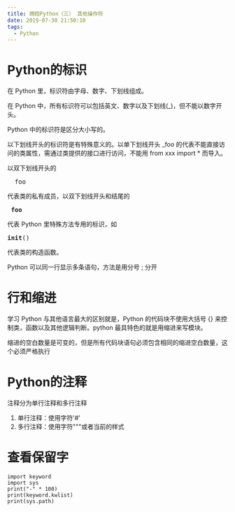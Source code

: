 ```yaml
---
title: 拥抱Python（三） 其他操作符
date: 2019-07-30 21:50:10
tags:
  - Python
---
```

<!--more-->
# Python的标识

在 Python 里，标识符由字母、数字、下划线组成。

在 Python 中，所有标识符可以包括英文、数字以及下划线(_)，但不能以数字开头。

Python 中的标识符是区分大小写的。

以下划线开头的标识符是有特殊意义的。以单下划线开头 _foo 的代表不能直接访问的类属性，需通过类提供的接口进行访问，不能用 from xxx import * 而导入。

以双下划线开头的 <pre>__foo</pre> 代表类的私有成员，以双下划线开头和结尾的<pre> __foo__ </pre>代表 Python 里特殊方法专用的标识，如  <pre>__init__() </pre>代表类的构造函数。

Python 可以同一行显示多条语句，方法是用分号 ; 分开

# 行和缩进

学习 Python 与其他语言最大的区别就是，Python 的代码块不使用大括号 {} 来控制类，函数以及其他逻辑判断。python 最具特色的就是用缩进来写模块。

缩进的空白数量是可变的，但是所有代码块语句必须包含相同的缩进空白数量，这个必须严格执行

# Python的注释

注释分为单行注释和多行注释
1. 单行注释：使用字符'#'
2. 多行注释：使用字符"""或者当前的样式

# 查看保留字
```
import keyword
import sys
print("-" * 100)
print(keyword.kwlist)
print(sys.path)
```

